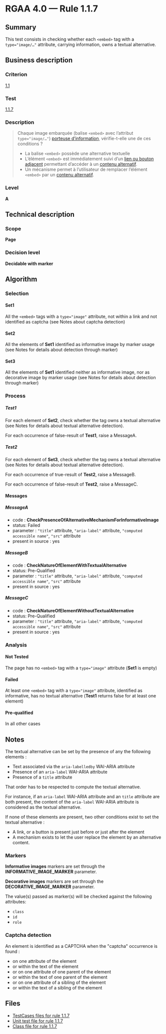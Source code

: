 # RGAA 4.0 — Rule 1.1.7

## Summary

This test consists in checking whether each `<embed>` tag with a `type="image/…"` attribute, carrying information, 
owns a textual alternative.

## Business description

### Criterion

[1.1](https://www.numerique.gouv.fr/publications/rgaa-accessibilite/methode/criteres/#crit-1-1)

### Test

[1.1.7](https://www.numerique.gouv.fr/publications/rgaa-accessibilite/methode/criteres/#test-1-1-7)

### Description

> Chaque image embarquée (balise `<embed>` avec l’attribut `type="image/…"`) [porteuse d’information](https://www.numerique.gouv.fr/publications/rgaa-accessibilite/methode/glossaire/#image-porteuse-d-information), vérifie-t-elle une de ces conditions ?
> 
> * La balise `<embed>` possède une alternative textuelle
> * L’élément `<embed>` est immédiatement suivi d’un [lien ou bouton adjacent](https://www.numerique.gouv.fr/publications/rgaa-accessibilite/methode/glossaire/#lien-ou-bouton-adjacent) permettant d’accéder à un [contenu alternatif](https://www.numerique.gouv.fr/publications/rgaa-accessibilite/methode/glossaire/#contenu-alternatif).
> * Un mécanisme permet à l’utilisateur de remplacer l’élément `<embed>` par un [contenu alternatif](https://www.numerique.gouv.fr/publications/rgaa-accessibilite/methode/glossaire/#contenu-alternatif).

### Level

**A**

## Technical description

### Scope

**Page**

### Decision level

**Decidable with marker**

## Algorithm

### Selection

#### Set1

All the `<embed>` tags with a `type="image"` attribute, not within a link and not identified as captcha 
(see Notes about captcha detection)

#### Set2

All the elements of **Set1** identified as informative image by marker usage 
(see Notes for details about detection through marker)

#### Set3

All the elements of **Set1** identified neither as informative image, nor as decorative image by marker usage 
(see Notes for details about detection through marker)

### Process

##### Test1

For each element of **Set2**, check whether the tag owns a textual alternative (see Notes for details about textual alternative detection). 

For each occurrence of false-result of **Test1**, raise a MessageA.

##### Test2

For each element of **Set3**, check whether the tag owns a textual alternative (see Notes for details about textual alternative detection). 

For each occurrence of true-result of **Test2**, raise a MessageB.

For each occurrence of false-result of **Test2**, raise a MessageC.

#### Messages

##### MessageA 

-    code : **CheckPresenceOfAlternativeMechanismForInformativeImage** 
-    status: Failed
-    parameter : `"title"` attribute, `"aria-label"` attribute, `"computed accessible name"`, `"src"` attribute 
-    present in source : yes

##### MessageB 

-    code : **CheckNatureOfElementWithTextualAlternative** 
-    status: Pre-Qualified
-    parameter : `"title"` attribute, `"aria-label"` attribute, `"computed accessible name"`, `"src"` attribute 
-    present in source : yes

##### MessageC

-    code : **CheckNatureOfElementWithoutTextualAlternative** 
-    status: Pre-Qualified
-    parameter : `"title"` attribute, `"aria-label"` attribute, `"computed accessible name"`, `"src"` attribute 
-    present in source : yes

### Analysis

#### Not Tested

The page has no `<embed>` tag with a `type="image"` attribute (**Set1** is empty)

#### Failed

At least one `<embed>` tag with a `type="image"` attribute, identified as informative, has no textual alternative 
(**Test1** returns false for at least one element)

#### Pre-qualified

In all other cases

## Notes

The textual alternative can be set by the presence of any the following elements : 

* Text associated via the `aria-labelledby` WAI-ARIA attribute 
* Presence of an `aria-label` WAI-ARIA attribute
* Presence of a `title` attribute

That order has to be respected to compute the textual alternative.

For instance, if an `aria-label` WAI-ARIA attribute and an `title` attribute are both present, 
the content of the `aria-label` WAI-ARIA attribute is considered as the textual alternative.

If none of these elements are present, two other conditions exist to set the textual alternative :
 
* A link, or a button is present just before or just after the element
* A mechanism exists to let the user replace the element by an alternative content.

### Markers 

**Informative images** markers are set through the **INFORMATIVE_IMAGE_MARKER** parameter.

**Decorative images** markers are set through the **DECORATIVE_IMAGE_MARKER** parameter.

The value(s) passed as marker(s) will be checked against the following attributes:

- `class`
- `id`
- `role`

### Captcha detection

An element is identified as a CAPTCHA when the "captcha" occurrence is found :

- on one attribute of the element
- or within the text of the element
- or on one attribute of one parent of the element
- or within the text of one parent of the element
- or on one attribute of a sibling of the element
- or within the text of a sibling of the element

## Files

- [TestCases files for rule 1.1.7](https://gitlab.com/asqatasun/Asqatasun/-/tree/master/rules/rules-rgaa4.0/src/test/resources/testcases/rgaa40/Rgaa40Rule010107/)
- [Unit test file for rule 1.1.7](https://gitlab.com/asqatasun/Asqatasun/-/blob/master/rules/rules-rgaa4.0/src/test/java/org/asqatasun/rules/rgaa40/Rgaa40Rule010107Test.java)
- [Class file for rule 1.1.7](https://gitlab.com/asqatasun/Asqatasun/-/blob/master/rules/rules-rgaa4.0/src/main/java/org/asqatasun/rules/rgaa40/Rgaa40Rule010107.java)


